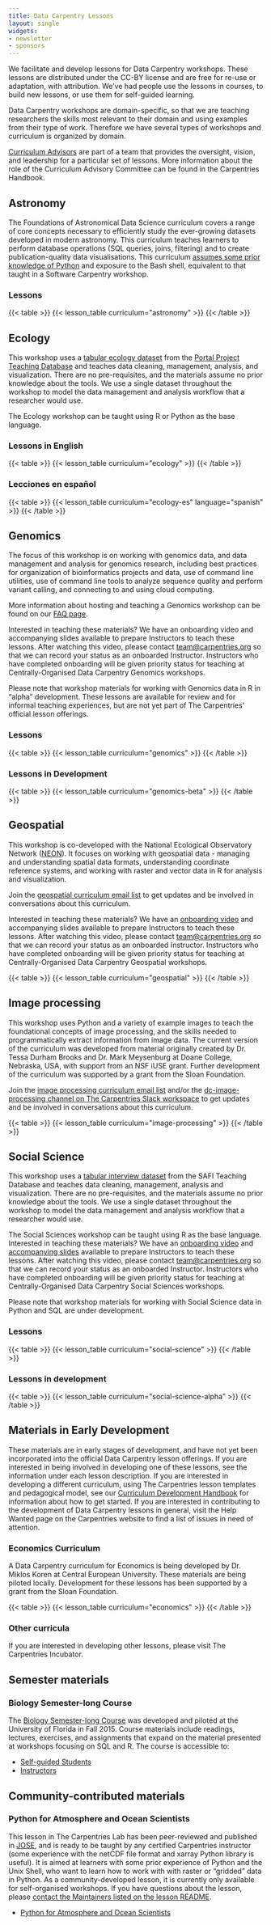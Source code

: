 ```yaml
---
title: Data Carpentry Lessons 
layout: single
widgets:
- newsletter
- sponsors
---
```


We facilitate and develop lessons for Data Carpentry workshops. These lessons are distributed under the CC-BY license and are free for re-use or adaptation, with attribution. We’ve had people use the lessons in courses, to build new lessons, or use them for self-guided learning.

Data Carpentry workshops are domain-specific, so that we are teaching researchers the skills most relevant to their domain and using examples from their type of work. Therefore we have several types of workshops and curriculum is organized by domain.

[Curriculum Advisors](/about-us/curriculum-advisors/) are part of a team that provides the oversight, vision, and leadership for a particular set of lessons. More information about the role of the Curriculum Advisory Committee can be found in the Carpentries Handbook.

## Astronomy

The Foundations of Astronomical Data Science curriculum covers a range of core concepts necessary to efficiently study the ever-growing datasets developed in modern astronomy. This curriculum teaches learners to perform database operations (SQL queries, joins, filtering) and to create publication-quality data visualisations. This curriculum [assumes some prior knowledge of Python](https://datacarpentry.org/astronomy-python/prereqs/index.html) and exposure to the Bash shell, equivalent to that taught in a Software Carpentry workshop.

### Lessons 
{{< table >}}
{{< lesson_table curriculum="astronomy" >}}
{{< /table >}}


## Ecology

This workshop uses a [tabular ecology dataset](https://datacarpentry.org/ecology-workshop/data/index.html) from the [Portal Project Teaching Database](https://figshare.com/articles/Portal_Project_Teaching_Database/1314459) and teaches data cleaning, management, analysis, and visualization. There are no pre-requisites, and the materials assume no prior knowledge about the tools. We use a single dataset throughout the workshop to model the data management and analysis workflow that a researcher would use.

The Ecology workshop can be taught using R or Python as the base language.

### Lessons in English
{{< table >}}
{{< lesson_table curriculum="ecology" >}}
{{< /table >}}

### Lecciones en español
{{< table >}}
{{< lesson_table curriculum="ecology-es" language="spanish" >}}
{{< /table >}}

## Genomics

The focus of this workshop is on working with genomics data, and data management and analysis for genomics research, including best practices for organization of bioinformatics projects and data, use of command line utilities, use of command line tools to analyze sequence quality and perform variant calling, and connecting to and using cloud computing.

More information about hosting and teaching a Genomics workshop can be found on our [FAQ page](https://datacarpentry.org/genomics-workshop/faq).

Interested in teaching these materials? We have an onboarding video and accompanying slides available to prepare Instructors to teach these lessons. After watching this video, please contact team@carpentries.org so that we can record your status as an onboarded Instructor. Instructors who have completed onboarding will be given priority status for teaching at Centrally-Organised Data Carpentry Genomics workshops.

Please note that workshop materials for working with Genomics data in R in “alpha” development. These lessons are available for review and for informal teaching experiences, but are not yet part of The Carpentries’ official lesson offerings.

### Lessons

{{< table >}}
{{< lesson_table curriculum="genomics" >}}
{{< /table >}}

### Lessons in Development

{{< table >}}
{{< lesson_table curriculum="genomics-beta" >}}
{{< /table >}}

## Geospatial

This workshop is co-developed with the National Ecological Observatory Network ([NEON](http://www.neonscience.org/)). It focuses on working with geospatial data - managing and understanding spatial data formats, understanding coordinate reference systems, and working with raster and vector data in R for analysis and visualization.

Join the [geospatial curriculum email list](https://carpentries.topicbox.com/groups/curriculum-geospatial) to get updates and be involved in conversations about this curriculum.

Interested in teaching these materials? We have an [onboarding video](https://www.youtube.com/watch?v=Qtnb_eeHt7E) and accompanying slides available to prepare Instructors to teach these lessons. After watching this video, please contact team@carpentries.org so that we can record your status as an onboarded Instructor. Instructors who have completed onboarding will be given priority status for teaching at Centrally-Organised Data Carpentry Geospatial workshops.

{{< table >}}
{{< lesson_table curriculum="geospatial" >}}
{{< /table >}}

## Image processing

This workshop uses Python and a variety of example images to teach the foundational concepts of image processing, and the skills needed to programmatically extract information from image data. The current version of the curriculum was developed from material originally created by Dr. Tessa Durham Brooks and Dr. Mark Meysenburg at Doane College, Nebraska, USA, with support from an NSF iUSE grant. Further development of the curriculum was supported by a grant from the Sloan Foundation.

Join the [image processing curriculum email list](https://carpentries.topicbox.com/groups/curriculum-image) and/or the [dc-image-processing channel on The Carpentries Slack workspace](https://carpentries.slack.com/archives/C027H977ZGU) to get updates and be involved in conversations about this curriculum.

{{< table >}}
{{< lesson_table curriculum="image-processing" >}}
{{< /table >}}


## Social Science 

This workshop uses a [tabular interview dataset](https://datacarpentry.org/socialsci-workshop/data/) from the SAFI Teaching Database and teaches data cleaning, management, analysis and visualization. There are no pre-requisites, and the materials assume no prior knowledge about the tools. We use a single dataset throughout the workshop to model the data management and analysis workflow that a researcher would use.

The Social Sciences workshop can be taught using R as the base language. Interested in teaching these materials? We have an [onboarding video](https://www.youtube.com/watch?v=u4nDomxRVoI) and [accompanying slides](https://docs.google.com/presentation/d/1rR7pLSftBYBnLBmaMWeytfDtcRfwVUWxPYGx30ZJNkc/) available to prepare Instructors to teach these lessons. After watching this video, please contact team@carpentries.org so that we can record your status as an onboarded Instructor. Instructors who have completed onboarding will be given priority status for teaching at Centrally-Organised Data Carpentry Social Sciences workshops.

Please note that workshop materials for working with Social Science data in Python and SQL are under development.

### Lessons 

{{< table >}}
{{< lesson_table curriculum="social-science" >}}
{{< /table >}}

### Lessons in development

{{< table >}}
{{< lesson_table curriculum="social-science-alpha" >}}
{{< /table >}}

## Materials in Early Development 

These materials are in early stages of development, and have not yet been incorporated into the official Data Carpentry lesson offerings. If you are interested in being involved in developing one of these lessons, see the information under each lesson description. If you are interested in developing a different curriculum, using The Carpentries lesson templates and pedagogical model, see our [Curriculum Development Handbook](https://cdh.carpentries.org/) for information about how to get started. If you are interested in contributing to the development of Data Carpentry lessons in general, visit the Help Wanted page on the Carpentries website to find a list of issues in need of attention.

### Economics Curriculum

A Data Carpentry curriculum for Economics is being developed by Dr. Miklos Koren at Central European University. These materials are being piloted locally. Development for these lessons has been supported by a grant from the Sloan Foundation.

{{< table >}}
{{< lesson_table curriculum="economics" >}}
{{< /table >}}

### Other curricula

If you are interested in developing other lessons, please visit The Carpentries Incubator.

## Semester materials

### Biology Semester-long Course
The [Biology Semester-long Course](https://datacarpentry.org/semester-biology/) was developed and piloted at the University of Florida in Fall 2015. Course materials include readings, lectures, exercises, and assignments that expand on the material presented at workshops focusing on SQL and R. The course is accessible to:

* [Self-guided Students](https://datacarpentry.org/semester-biology/START-for-self-guided-students)
* [Instructors](https://datacarpentry.org/semester-biology/docs/)

## Community-contributed materials

### Python for Atmosphere and Ocean Scientists

This lesson in The Carpentries Lab has been peer-reviewed and published in [JOSE](https://jose.theoj.org/papers/10.21105/jose.00037), and is ready to be taught by any certified Carpentries instructor (some experience with the netCDF file format and xarray Python library is useful). It is aimed at learners with some prior experience of Python and the Unix Shell, who want to learn how to work with with raster or “gridded” data in Python. As a community-developed lesson, it is currently only available for self-organised workshops. If you have questions about the lesson, please [contact the Maintainers listed on the lesson README](https://github.com/carpentries-lab/python-aos-lesson/blob/gh-pages/README.md).

* [Python for Atmosphere and Ocean Scientists](https://carpentries-lab.github.io/python-aos-lesson/)